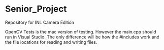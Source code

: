 # Senior_Project
Repository for INL Camera Edition

OpenCV Tests is the mac version of testing. However the main.cpp should run in Visual Studio. The only difference will be how the #includes work and the file locations for reading and writing files.
